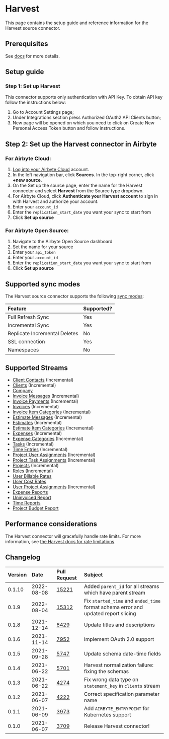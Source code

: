# Harvest

This page contains the setup guide and reference information for the Harvest source connector.

## Prerequisites

See [docs](https://help.getharvest.com/api-v2/authentication-api/authentication/authentication/) for more details.

## Setup guide
### Step 1: Set up Harvest

This connector supports only authentication with API Key. To obtain API key follow the instructions below:

1. Go to Account Settings page;
2. Under Integrations section press Authorized OAuth2 API Clients button;
3. New page will be opened on which you need to click on Create New Personal Access Token button and follow instructions.

## Step 2: Set up the Harvest connector in Airbyte

### For Airbyte Cloud:

1. [Log into your Airbyte Cloud](https://cloud.airbyte.io/workspaces) account.
2. In the left navigation bar, click **Sources**. In the top-right corner, click **+new source**.
3. On the Set up the source page, enter the name for the Harvest connector and select **Harvest** from the Source type dropdown.
4. For Airbyte Cloud, click **Authenticate your Harvest account** to sign in with Harvest and authorize your account.
5. Enter your `account_id` 
6. Enter the `replication_start_date` you want your sync to start from
7. Click **Set up source**

### For Airbyte Open Source:
1. Navigate to the Airbyte Open Source dashboard
2. Set the name for your source 
3. Enter your `api_token`
4. Enter your `account_id` 
5. Enter the `replication_start_date` you want your sync to start from
6. Click **Set up source**

## Supported sync modes

The Harvest source connector supports the following [sync modes](https://docs.airbyte.com/cloud/core-concepts#connection-sync-modes):

| Feature | Supported? |
| :--- | :--- |
| Full Refresh Sync | Yes |
| Incremental Sync | Yes |
| Replicate Incremental Deletes | No |
| SSL connection | Yes |
| Namespaces | No |


## Supported Streams

* [Client Contacts](https://help.getharvest.com/api-v2/clients-api/clients/contacts/) \(Incremental\)
* [Clients](https://help.getharvest.com/api-v2/clients-api/clients/clients/) \(Incremental\)
* [Company](https://help.getharvest.com/api-v2/company-api/company/company/)
* [Invoice Messages](https://help.getharvest.com/api-v2/invoices-api/invoices/invoice-messages/) \(Incremental\)
* [Invoice Payments](https://help.getharvest.com/api-v2/invoices-api/invoices/invoice-payments/) \(Incremental\)
* [Invoices](https://help.getharvest.com/api-v2/invoices-api/invoices/invoices/) \(Incremental\)
* [Invoice Item Categories](https://help.getharvest.com/api-v2/invoices-api/invoices/invoice-item-categories/) \(Incremental\)
* [Estimate Messages](https://help.getharvest.com/api-v2/estimates-api/estimates/estimate-messages/) \(Incremental\)
* [Estimates](https://help.getharvest.com/api-v2/estimates-api/estimates/estimates/) \(Incremental\)
* [Estimate Item Categories](https://help.getharvest.com/api-v2/estimates-api/estimates/estimate-item-categories/) \(Incremental\)
* [Expenses](https://help.getharvest.com/api-v2/expenses-api/expenses/expenses/) \(Incremental\)
* [Expense Categories](https://help.getharvest.com/api-v2/expenses-api/expenses/expense-categories/) \(Incremental\)
* [Tasks](https://help.getharvest.com/api-v2/tasks-api/tasks/tasks/) \(Incremental\)
* [Time Entries](https://help.getharvest.com/api-v2/timesheets-api/timesheets/time-entries/) \(Incremental\)
* [Project User Assignments](https://help.getharvest.com/api-v2/projects-api/projects/user-assignments/) \(Incremental\)
* [Project Task Assignments](https://help.getharvest.com/api-v2/projects-api/projects/task-assignments/) \(Incremental\)
* [Projects](https://help.getharvest.com/api-v2/projects-api/projects/projects/) \(Incremental\)
* [Roles](https://help.getharvest.com/api-v2/roles-api/roles/roles/) \(Incremental\)
* [User Billable Rates](https://help.getharvest.com/api-v2/users-api/users/billable-rates/)
* [User Cost Rates](https://help.getharvest.com/api-v2/users-api/users/cost-rates/)
* [User Project Assignments](https://help.getharvest.com/api-v2/users-api/users/project-assignments/) \(Incremental\)
* [Expense Reports](https://help.getharvest.com/api-v2/reports-api/reports/expense-reports/)
* [Uninvoiced Report](https://help.getharvest.com/api-v2/reports-api/reports/uninvoiced-report/)
* [Time Reports](https://help.getharvest.com/api-v2/reports-api/reports/time-reports/)
* [Project Budget Report](https://help.getharvest.com/api-v2/reports-api/reports/project-budget-report/)

## Performance considerations

The Harvest connector will gracefully handle rate limits. For more information, see [the Harvest docs for rate limitations](https://help.getharvest.com/api-v2/introduction/overview/general/#rate-limiting).

## Changelog

| Version | Date | Pull Request | Subject |
| :--- | :--- | :--- | :--- |
| 0.1.10 | 2022-08-08 | [15221](https://github.com/airbytehq/airbyte/pull/15221) | Added `parent_id` for all streams which have parent stream |
| 0.1.9 | 2022-08-04 | [15312](https://github.com/airbytehq/airbyte/pull/15312) | Fix `started_time` and `ended_time` format schema error and updated report slicing |
| 0.1.8 | 2021-12-14 | [8429](https://github.com/airbytehq/airbyte/pull/8429) | Update titles and descriptions |
| 0.1.6 | 2021-11-14 | [7952](https://github.com/airbytehq/airbyte/pull/7952) | Implement OAuth 2.0 support |
| 0.1.5 | 2021-09-28 | [5747](https://github.com/airbytehq/airbyte/pull/5747) | Update schema date-time fields |
| 0.1.4 | 2021-06-22 | [5701](https://github.com/airbytehq/airbyte/pull/5071) | Harvest normalization failure: fixing the schemas |
| 0.1.3 | 2021-06-22 | [4274](https://github.com/airbytehq/airbyte/pull/4274) | Fix wrong data type on `statement_key` in `clients` stream |
| 0.1.2 | 2021-06-07 | [4222](https://github.com/airbytehq/airbyte/pull/4222) | Correct specification parameter name |
| 0.1.1 | 2021-06-09 | [3973](https://github.com/airbytehq/airbyte/pull/3973) | Add `AIRBYTE_ENTRYPOINT` for Kubernetes support |
| 0.1.0 | 2021-06-07 | [3709](https://github.com/airbytehq/airbyte/pull/3709) | Release Harvest connector! |
